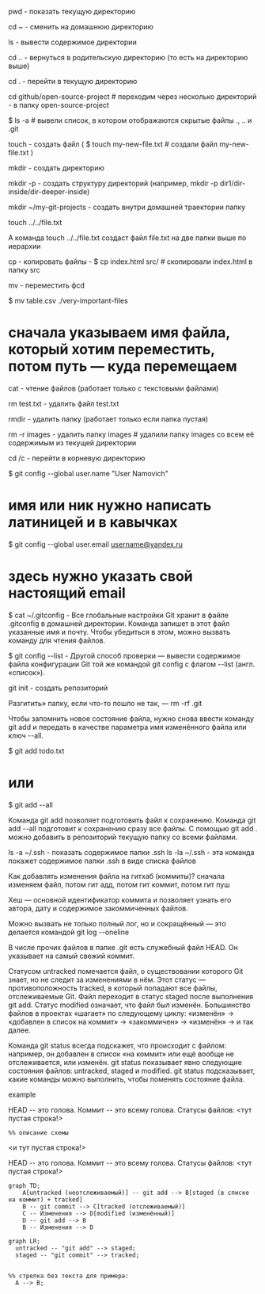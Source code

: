pwd - показать текущую директорию

cd ~ - сменить на домашнюю директорию

ls - вывести содержимое директории

cd .. - вернуться в родительскую директорию (то есть на директорию выше)

cd . - перейти в текущую директорию

cd github/open-source-project # переходим через несколько директорий - в папку open-source-project

$ ls -a # вывели список, в котором отображаются скрытые файлы ., .. и .git

touch - создать файл ( $ touch my-new-file.txt # создали файл my-new-file.txt  )

mkdir - создать директорию

mkdir -p - создать структуру директорий (например, mkdir -p dir1/dir-inside/dir-deeper-inside)

mkdir ~/my-git-projects - создать внутри домашней траектории папку

touch ../../file.txt

А команда touch ../../file.txt создаст файл file.txt на две папки выше по иерархии

cp - копировать файлы - $ cp index.html src/ # скопировали index.html в папку src 

mv - переместить фcd

$ mv table.csv ./very-important-files

# сначала указываем имя файла, который хотим переместить, потом путь — куда перемещаем 

cat - чтение файлов (работает только с текстовыми файлами)

rm test.txt - удалить файл test.txt

rmdir - удалить папку (работает только если папка пустая)

rm -r images - удалить папку images # удалили папку images со всем её содержимым из текущей директории

cd /c - перейти в корневую директорию


$ git config --global user.name "User Namovich" 
# имя или ник нужно написать латиницей и в кавычках

$ git config --global user.email username@yandex.ru
# здесь нужно указать свой настоящий email




$ cat ~/.gitconfig - Все глобальные настройки Git хранит в файле .gitconfig в домашней директории. Команда запишет в этот файл указанные имя и почту. Чтобы убедиться в этом, можно вызвать команду для чтения файлов.

$ git config --list - Другой способ проверки — вывести содержимое файла конфигурации Git той же командой git config с флагом --list (англ. «список»).



git init - создать репозиторий




Разгитить» папку, если что-то пошло не так, — rm -rf .git


Чтобы запомнить новое состояние файла, нужно снова ввести команду git add и передать в качестве параметра имя изменённого файла или ключ --all.

$ git add todo.txt

# или

$ git add --all


Команда git add позволяет подготовить файл к сохранению.
Команда git add --all подготовит к сохранению сразу все файлы.
С помощью git add . можно добавить в репозиторий текущую папку со всеми файлами.



ls -a ~/.ssh - показать содержимое папки .ssh
ls -la ~/.ssh - эта команда покажет содержимое папки .ssh в виде списка файлов



Как добавлять изменения файла на гитхаб (коммиты)?
сначала изменяем файл, потом гит адд, потом гит коммит, потом гит пуш




Хеш — основной идентификатор коммита и позволяет узнать его автора, дату и содержимое закоммиченных файлов.

Можно вызвать не только полный лог, но и сокращённый — это делается командой git log --oneline

В числе прочих файлов в папке .git есть служебный файл HEAD. Он указывает на самый свежий коммит.

Статусом untracked помечается файл, о существовании которого Git знает, но не следит за изменениями в нём. Этот статус — противоположность tracked, в который попадают все файлы, отслеживаемые Git.
Файл переходит в статус staged после выполнения git add.
Статус modified означает, что файл был изменён.
Большинство файлов в проектах «шагает» по следующему циклу: «изменён» → «добавлен в список на коммит» → «закоммичен» → «изменён» → и так далее.

Команда git status всегда подскажет, что происходит с файлом: например, он добавлен в список «на коммит» или ещё вообще не отслеживается, или изменён.
git status показывает явно следующие состояния файлов: untracked, staged и modified.
git status подсказывает, какие команды можно выполнить, чтобы поменять состояние файла.


example

HEAD -- это голова.
Коммит -- это всему голова.
Статусы файлов:
<тут пустая строка!>

```mermaid
%% описание схемы
```
<и тут пустая строка!> 





HEAD -- это голова.
Коммит -- это всему голова.
Статусы файлов:
<тут пустая строка!>


```mermaid
graph TD;
	A[untracked (неотслеживаемый)] -- git add --> B[staged (в списке на коммит) + tracked]
	B -- git commit --> C[tracked (отслеживаемый)]
	C -- Изменения --> D[modified (изменённый)]
	D -- git add --> B
	B -- Изменения --> D
```




```mermaid
graph LR;
  untracked -- "git add" --> staged;
  staged -- "git commit" --> tracked;
  

%% стрелка без текста для примера: 
  A --> B;
```



